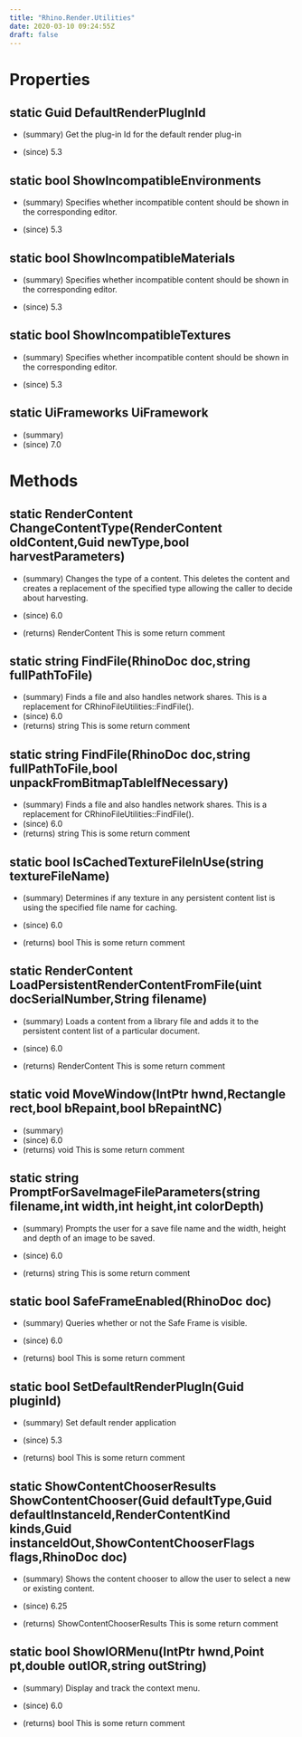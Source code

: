 ```yaml
---
title: "Rhino.Render.Utilities"
date: 2020-03-10 09:24:55Z
draft: false
---
```


# Properties
## static Guid DefaultRenderPlugInId
- (summary) 
     Get the plug-in Id for the default render plug-in
     
- (since) 5.3
## static bool ShowIncompatibleEnvironments
- (summary) 
     Specifies whether incompatible content should be shown in the corresponding editor.
     
- (since) 5.3
## static bool ShowIncompatibleMaterials
- (summary) 
     Specifies whether incompatible content should be shown in the corresponding editor.
     
- (since) 5.3
## static bool ShowIncompatibleTextures
- (summary) 
     Specifies whether incompatible content should be shown in the corresponding editor.
     
- (since) 5.3
## static UiFrameworks UiFramework
- (summary) 
- (since) 7.0
# Methods
## static RenderContent ChangeContentType(RenderContent oldContent,Guid newType,bool harvestParameters)
- (summary) 
     Changes the type of a content. This deletes the content and creates a replacement
    of the specified type allowing the caller to decide about harvesting.
     
- (since) 6.0
- (returns) RenderContent This is some return comment
## static string FindFile(RhinoDoc doc,string fullPathToFile)
- (summary) 
     Finds a file and also handles network shares.
     This is a replacement for CRhinoFileUtilities::FindFile().
- (since) 6.0
- (returns) string This is some return comment
## static string FindFile(RhinoDoc doc,string fullPathToFile,bool unpackFromBitmapTableIfNecessary)
- (summary) 
     Finds a file and also handles network shares.
     This is a replacement for CRhinoFileUtilities::FindFile().
- (since) 6.0
- (returns) string This is some return comment
## static bool IsCachedTextureFileInUse(string textureFileName)
- (summary) 
     Determines if any texture in any persistent content list is using the specified file name for caching.
     
- (since) 6.0
- (returns) bool This is some return comment
## static RenderContent LoadPersistentRenderContentFromFile(uint docSerialNumber,String filename)
- (summary) 
     Loads a content from a library file and adds it to the persistent content list of a particular document.
     
- (since) 6.0
- (returns) RenderContent This is some return comment
## static void MoveWindow(IntPtr hwnd,Rectangle rect,bool bRepaint,bool bRepaintNC)
- (summary) 
- (since) 6.0
- (returns) void This is some return comment
## static string PromptForSaveImageFileParameters(string filename,int width,int height,int colorDepth)
- (summary) 
     Prompts the user for a save file name and the width, height and depth of an image to be saved.
     
- (since) 6.0
- (returns) string This is some return comment
## static bool SafeFrameEnabled(RhinoDoc doc)
- (summary) 
     Queries whether or not the Safe Frame is visible.
     
- (since) 6.0
- (returns) bool This is some return comment
## static bool SetDefaultRenderPlugIn(Guid pluginId)
- (summary) 
     Set default render application
     
- (since) 5.3
- (returns) bool This is some return comment
## static ShowContentChooserResults ShowContentChooser(Guid defaultType,Guid defaultInstanceId,RenderContentKind kinds,Guid instanceIdOut,ShowContentChooserFlags flags,RhinoDoc doc)
- (summary) 
     Shows the content chooser to allow the user to select a new or existing content.
     
- (since) 6.25
- (returns) ShowContentChooserResults This is some return comment
## static bool ShowIORMenu(IntPtr hwnd,Point pt,double outIOR,string outString)
- (summary) 
     Display and track the context menu.
     
- (since) 6.0
- (returns) bool This is some return comment
